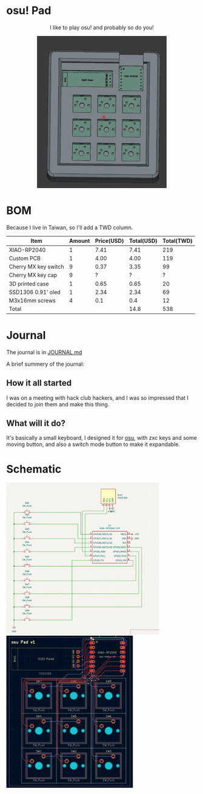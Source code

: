 # osu! Pad

<p align="center">I like to play osu! and probably so do you!</p>

<div align="center">
    <img src="https://raw.githubusercontent.com/KnowScratcher/osuPad/refs/heads/main/img/case2.png" height="400">
</div>


# BOM
Because I live in Taiwan, so I'll add a TWD column.

| Item                 | Amount | Price(USD) | Total(USD) | Total(TWD) |
| -------------------- | ------ | ---------- | ---------- | ---------- |
| XIAO-RP2040          | 1      | 7.41       | 7.41       | 219        |
| Custom PCB           | 1      | 4.00       | 4.00       | 119        |
| Cherry MX key switch | 9      | 0.37       | 3.35       | 99         |
| Cherry MX key cap    | 9      | ?          | ?          | ?          |
| 3D printed case      | 1      | 0.65       | 0.65       | 20         |
| SSD1306 0.91' oled   | 1      | 2.34       | 2.34       | 69         |
| M3x16mm screws       | 4      | 0.1        | 0.4        | 12         |
| Total                |        |            | 14.8       | 538        |

# Journal
The journal is in [JOURNAL.md](JOURNAL.md)

A brief summery of the journal:

## How it all started

I was on a meeting with hack club hackers, and I was so impressed that I decided to join them and make this thing.

## What will it do?

It's basically a small keyboard, I designed it for <a target="_blank" href="https://github.com/ppy/osu">osu</a>, with zxc keys and some moving button, and also a switch mode button to make it expandable.

# Schematic

<img src="https://raw.githubusercontent.com/KnowScratcher/osuPad/refs/heads/main/img/scheme.png" height="400">

<img src="https://raw.githubusercontent.com/KnowScratcher/osuPad/refs/heads/main/img/pcb.png" height="400">
